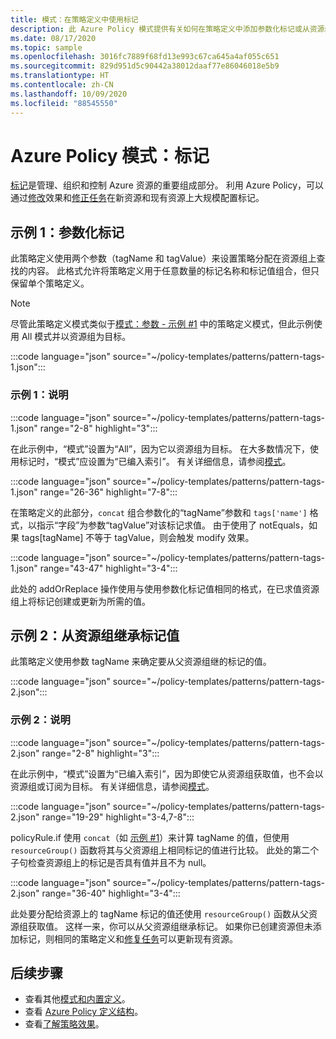 ```yaml
---
title: 模式：在策略定义中使用标记
description: 此 Azure Policy 模式提供有关如何在策略定义中添加参数化标记或从资源组继承标记的示例。
ms.date: 08/17/2020
ms.topic: sample
ms.openlocfilehash: 3016fc7889f68fd13e993c67ca645a4af055c651
ms.sourcegitcommit: 829d951d5c90442a38012daaf77e86046018e5b9
ms.translationtype: HT
ms.contentlocale: zh-CN
ms.lasthandoff: 10/09/2020
ms.locfileid: "88545550"
---
```

# <a name="azure-policy-pattern-tags"></a>Azure Policy 模式：标记

[标记](../../..//azure-resource-manager/management/tag-resources.md)是管理、组织和控制 Azure 资源的重要组成部分。 利用 Azure Policy，可以通过[修改](../concepts/effects.md#modify)效果和[修正任务](../how-to/remediate-resources.md)在新资源和现有资源上大规模配置标记。

## <a name="sample-1-parameterize-tags"></a>示例 1：参数化标记

此策略定义使用两个参数（tagName 和 tagValue）来设置策略分配在资源组上查找的内容。 此格式允许将策略定义用于任意数量的标记名称和标记值组合，但只保留单个策略定义。

> [!NOTE]
> 尽管此策略定义模式类似于[模式：参数 - 示例 #1](./pattern-parameters.md#sample-1-string-parameters) 中的策略定义模式，但此示例使用 All 模式并以资源组为目标。

:::code language="json" source="~/policy-templates/patterns/pattern-tags-1.json":::

### <a name="sample-1-explanation"></a>示例 1：说明

:::code language="json" source="~/policy-templates/patterns/pattern-tags-1.json" range="2-8" highlight="3":::

在此示例中，“模式”设置为“All”，因为它以资源组为目标。 在大多数情况下，使用标记时，“模式”应设置为“已编入索引”。 有关详细信息，请参阅[模式](../concepts/definition-structure.md#resource-manager-modes)。

:::code language="json" source="~/policy-templates/patterns/pattern-tags-1.json" range="26-36" highlight="7-8":::

在策略定义的此部分，`concat` 组合参数化的“tagName”参数和 `tags['name']` 格式，以指示“字段”为参数“tagValue”对该标记求值。
由于使用了 notEquals，如果 tags\[tagName\] 不等于 tagValue，则会触发 modify 效果。

:::code language="json" source="~/policy-templates/patterns/pattern-tags-1.json" range="43-47" highlight="3-4":::

此处的 addOrReplace 操作使用与使用参数化标记值相同的格式，在已求值资源组上将标记创建或更新为所需的值。

## <a name="sample-2-inherit-tag-value-from-resource-group"></a>示例 2：从资源组继承标记值

此策略定义使用参数 tagName 来确定要从父资源组继的标记的值。

:::code language="json" source="~/policy-templates/patterns/pattern-tags-2.json":::

### <a name="sample-2-explanation"></a>示例 2：说明

:::code language="json" source="~/policy-templates/patterns/pattern-tags-2.json" range="2-8" highlight="3":::

在此示例中，“模式”设置为“已编入索引”，因为即使它从资源组获取值，也不会以资源组或订阅为目标。 有关详细信息，请参阅[模式](../concepts/definition-structure.md#resource-manager-modes)。

:::code language="json" source="~/policy-templates/patterns/pattern-tags-2.json" range="19-29" highlight="3-4,7-8":::

policyRule.if 使用 `concat`（如 [示例 #1](#sample-1-parameterize-tags)）来计算 tagName 的值，但使用 `resourceGroup()` 函数将其与父资源组上相同标记的值进行比较。 此处的第二个子句检查资源组上的标记是否具有值并且不为 null。

:::code language="json" source="~/policy-templates/patterns/pattern-tags-2.json" range="36-40" highlight="3-4":::

此处要分配给资源上的 tagName 标记的值还使用 `resourceGroup()` 函数从父资源组获取值。 这样一来，你可以从父资源组继承标记。 如果你已创建资源但未添加标记，则相同的策略定义和[修复任务](../how-to/remediate-resources.md)可以更新现有资源。

## <a name="next-steps"></a>后续步骤

- 查看其他[模式和内置定义](./index.md)。
- 查看 [Azure Policy 定义结构](../concepts/definition-structure.md)。
- 查看[了解策略效果](../concepts/effects.md)。